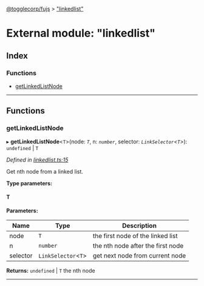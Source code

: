 [@togglecorp/fujs](../README.md) > ["linkedlist"](../modules/_linkedlist_.md)

# External module: "linkedlist"

## Index

### Functions

* [getLinkedListNode](_linkedlist_.md#getlinkedlistnode)

---

## Functions

<a id="getlinkedlistnode"></a>

###  getLinkedListNode

▸ **getLinkedListNode**<`T`>(node: *`T`*, n: *`number`*, selector: *`LinkSelector`<`T`>*): `undefined` \| `T`

*Defined in [linkedlist.ts:15](https://github.com/toggle-corp/fujs/blob/ade87ee/src/linkedlist.ts#L15)*

Get nth node from a linked list.

**Type parameters:**

#### T 
**Parameters:**

| Name | Type | Description |
| ------ | ------ | ------ |
| node | `T` |  the first node of the linked list |
| n | `number` |  the nth node after the first node |
| selector | `LinkSelector`<`T`> |  get next node from current node |

**Returns:** `undefined` \| `T`
the nth node

___

